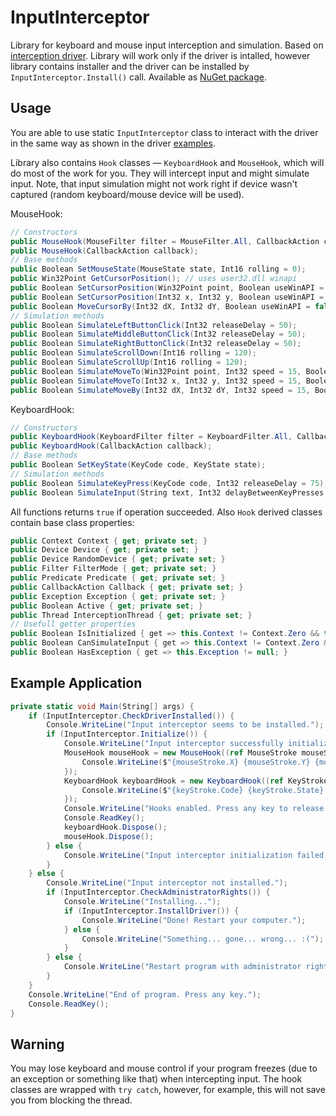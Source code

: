 # InputInterceptor

Library for keyboard and mouse input interception and simulation. Based on [interception driver](http://www.oblita.com/interception.html). Library will work only if the driver is intalled, however library contains installer and the driver can be installed by `InputInterceptor.Install()` call. Available as [NuGet package](https://www.nuget.org/packages/InputInterceptor/).

## Usage

You are able to use static `InputInterceptor` class to interact with the driver in the same way as shown in the driver [examples](http://www.oblita.com/interception.html).

Library also contains `Hook` classes — `KeyboardHook` and `MouseHook`, which will do most of the work for you. They will intercept input and might simulate input. Note, that input simulation might not work right if device wasn't captured (random keyboard/mouse device will be used).

MouseHook:
```C#
// Constructors
public MouseHook(MouseFilter filter = MouseFilter.All, CallbackAction callback = null);
public MouseHook(CallbackAction callback);
// Base methods
public Boolean SetMouseState(MouseState state, Int16 rolling = 0);
public Win32Point GetCursorPosition(); // uses user32.dll winapi
public Boolean SetCursorPosition(Win32Point point, Boolean useWinAPI = false, Boolean useWinAPIOnly = false);
public Boolean SetCursorPosition(Int32 x, Int32 y, Boolean useWinAPI = false, Boolean useWinAPIOnly = false);
public Boolean MoveCursorBy(Int32 dX, Int32 dY, Boolean useWinAPI = false, Boolean useWinAPIOnly = false);
// Simulation methods
public Boolean SimulateLeftButtonClick(Int32 releaseDelay = 50);
public Boolean SimulateMiddleButtonClick(Int32 releaseDelay = 50);
public Boolean SimulateRightButtonClick(Int32 releaseDelay = 50);
public Boolean SimulateScrollDown(Int16 rolling = 120);
public Boolean SimulateScrollUp(Int16 rolling = 120);
public Boolean SimulateMoveTo(Win32Point point, Int32 speed = 15, Boolean useWinAPI = false, Boolean useWinAPIOnly = false);
public Boolean SimulateMoveTo(Int32 x, Int32 y, Int32 speed = 15, Boolean useWinAPI = false, Boolean useWinAPIOnly = false);
public Boolean SimulateMoveBy(Int32 dX, Int32 dY, Int32 speed = 15, Boolean useWinAPI = false, Boolean useWinAPIOnly = false);
```

KeyboardHook:
```C#
// Constructors
public KeyboardHook(KeyboardFilter filter = KeyboardFilter.All, CallbackAction callback = null);
public KeyboardHook(CallbackAction callback);
// Base methods
public Boolean SetKeyState(KeyCode code, KeyState state);
// Simulation methods
public Boolean SimulateKeyPress(KeyCode code, Int32 releaseDelay = 75);
public Boolean SimulateInput(String text, Int32 delayBetweenKeyPresses = 100, Int32 releaseDelay = 75); // works with ANSI compatible string with english letters only (special chars are supported)
```

All functions returns `true` if operation succeeded. Also `Hook` derived classes contain base class properties:
```C#
public Context Context { get; private set; }
public Device Device { get; private set; }
public Device RandomDevice { get; private set; }
public Filter FilterMode { get; private set; }
public Predicate Predicate { get; private set; }
public CallbackAction Callback { get; private set; }
public Exception Exception { get; private set; }
public Boolean Active { get; private set; }
public Thread InterceptionThread { get; private set; }
// Usefull getter properties
public Boolean IsInitialized { get => this.Context != Context.Zero && this.Device != -1; }
public Boolean CanSimulateInput { get => this.Context != Context.Zero && (this.RandomDevice != -1 || this.Device != -1); }
public Boolean HasException { get => this.Exception != null; }
```

## Example Application

```C#
private static void Main(String[] args) {
    if (InputInterceptor.CheckDriverInstalled()) {
        Console.WriteLine("Input interceptor seems to be installed.");
        if (InputInterceptor.Initialize()) {
            Console.WriteLine("Input interceptor successfully initialized.");
            MouseHook mouseHook = new MouseHook((ref MouseStroke mouseStroke) => {
                Console.WriteLine($"{mouseStroke.X} {mouseStroke.Y} {mouseStroke.Flags} {mouseStroke.State} {mouseStroke.Information}"); // Mouse XY coordinates are raw
            });
            KeyboardHook keyboardHook = new KeyboardHook((ref KeyStroke keyStroke) => {
                Console.WriteLine($"{keyStroke.Code} {keyStroke.State} {keyStroke.Information}");
            });
            Console.WriteLine("Hooks enabled. Press any key to release.");
            Console.ReadKey();
            keyboardHook.Dispose();
            mouseHook.Dispose();
        } else {
            Console.WriteLine("Input interceptor initialization failed.");
        }
    } else {
        Console.WriteLine("Input interceptor not installed.");
        if (InputInterceptor.CheckAdministratorRights()) {
            Console.WriteLine("Installing...");
            if (InputInterceptor.InstallDriver()) {
                Console.WriteLine("Done! Restart your computer.");
            } else {
                Console.WriteLine("Something... gone... wrong... :(");
            }
        } else {
            Console.WriteLine("Restart program with administrator rights so it will be installed.");
        }
    }
    Console.WriteLine("End of program. Press any key.");
    Console.ReadKey();
}
```

## Warning

You may lose keyboard and mouse control if your program freezes (due to an exception or something like that) when intercepting input. The hook classes are wrapped with `try catch`, however, for example, this will not save you from blocking the thread.